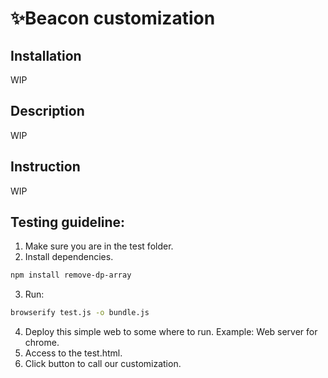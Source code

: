 # ✨Beacon customization
## Installation
WIP
## Description
WIP
## Instruction
WIP
## Testing guideline:
1. Make sure you are in the test folder.
2. Install dependencies.
```sh
npm install remove-dp-array
```
3. Run:
```sh
browserify test.js -o bundle.js
```
4. Deploy this simple web to some where to run.
Example: Web server for chrome.
5. Access to the test.html.
6. Click button to call our customization.